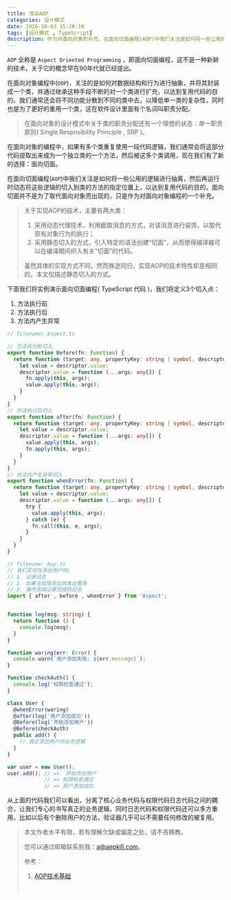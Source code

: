 ```yaml
---
title: 浅谈AOP
categories: 设计模式
date: 2016-10-03 15:20:19
tags: [设计模式 , TypeScript]
description: 作为对面向对象的补充，在面向切面编程(AOP)中我们关注是如何将一些公用的逻辑进行抽离，然后再运行时动态将这些逻辑的切入到类的方法的指定位置上
---
```


`AOP` 全称是 `Aspect Oriented Programming` ，即面向切面编程，这不是一种新鲜的技术，关于它的概念早在90年代就已经提出。

在面向对象编程中(`OOP`)，关注的是如何对数据结构和行为进行抽象，并将其封装成一个类，并通过继承这种手段不断的对一个类进行扩充，以达到复用代码的目的。我们通常还会将不同功能分散到不同的类中去，以降低单一类的复杂性，同时也是为了更好的重用一个类，这在软件设计里面有个名词叫职责分配。

> 在面向对象的设计模式中关于类的职责分配还有一个理想的状态：单一职责原则( Single Respnsibility Principle , SRP )。

在面向对象的编程中，如果有多个类重复使用一段代码逻辑，我们通常会将这部分代码提取出来成为一个独立类的一个方法，然后被这多个类调用，现在我们有了新的选择：面向切面。

在面向切面编程(`AOP`)中我们关注是如何将一些公用的逻辑进行抽离，然后再运行时动态将这些逻辑的切入到类的方法的指定位置上，以达到复用代码的目的，面向切面并不是为了取代面向对象而出现的，只是作为对面向对象编程的一个补充。

> 关于实现AOP的技术，主要有两大类：
>
> 1. 采用动态代理技术，利用截取消息的方式，对该消息进行装饰，以取代原有对象行为的执行；
> 2. 采用静态切入的方式，引入特定的语法创建“切面”，从而使得编译器可以在编译期间织入有关“切面”的代码。
>
> 虽然具体的实现方式不同，然而殊途同归，实现AOP的技术特性却是相同的，本文仅描述静态切入的方式。

下面我们将实例演示面向切面编程( TypeScript 代码 )，我们将定义3个切入点：

1. 方法执行前
2. 方法执行后
3. 方法内产生异常

``` typescript
// filename: Aspect.ts

// 方法执行前切入
export function Before(fn: Function) {
  return function (target: any, propertyKey: string | symbol, descriptor: PropertyDescriptor) {
    let value = descriptor.value;
    descriptor.value = function (...args: any[]) {
      fn.apply(this, args);
      value.apply(this, args);
    }
  }
}
// 方法执行后切入
export function after(fn: Function) {
  return function (target: any, propertyKey: string | symbol, descriptor: PropertyDescriptor) {
    let value = descriptor.value;
    descriptor.value = function (...args: any[]) {
      value.apply(this, args);
      fn.apply(this, args);
    }
  }
}
// 方法内产生异常切入
export function whenError(fn: Function) {
  return function (target: any, propertyKey: string | symbol, descriptor: PropertyDescriptor) {
    let value = descriptor.value;
    descriptor.value = function (...args: any[]) {
      try {
        value.apply(this, args);
      } catch (e) {
        fn.call(this, e, args);
      }
    }
  }
}
```

``` typescript
// filename: App.ts
// 我们实现在添加用户时:
// 1. 记录日志
// 2. 如果无权限添加则发出警告
// 3. 操作完成记录完成的日志
import { after , before , whenError } from 'Aspect';


function log(msg: string) {
  return function () {
    console.log(msg);
  }
}

function waring(err: Error) {
  console.warn(`用户添加失败: ${err.message}`);
}

function checkAuth() {
  console.log('权限检查通过');
}

class User {
  @whenError(waring)  
  @after(log('用户添加成功'))
  @Before(log('开始添加用户'))
  @Before(checkAuth)  
  public add() {
    // 真正添加用户的业务逻辑
  }
}

var user = new User();
user.add(); // =>  开始添加用户
			// => 权限检查通过
			// => 用户添加成功
```

从上面的代码我们可以看出，分离了核心业务代码与权限代码日志代码之间的耦合，让我们专心的书写真正的业务逻辑，同时日志代码和权限代码还可以多方重用，比如以后有个删除用户的方法，验证器几乎可以不需要任何修改的被复用。

> 本文作者水平有限，若有理解欠缺或偏差之处，请不吝赐教。
>
> 您可以通过邮箱联系到我：a@aepkill.com。
>
> 参考：
>
> 1. [AOP技术基础](http://wayfarer.cnblogs.com/articles/241024.html)
>
>    ​